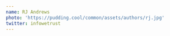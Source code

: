 ```yaml
---
name: RJ Andrews
photo: 'https://pudding.cool/common/assets/authors/rj.jpg'
twitter: infowetrust
---
```

